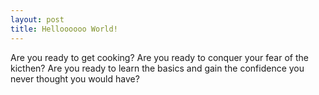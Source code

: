 ```yaml
---
layout: post
title: Helloooooo World!
---
```


Are you ready to get cooking? Are you ready to conquer your fear of the kicthen? Are you ready to learn the basics and gain the confidence you never thought you would have?
